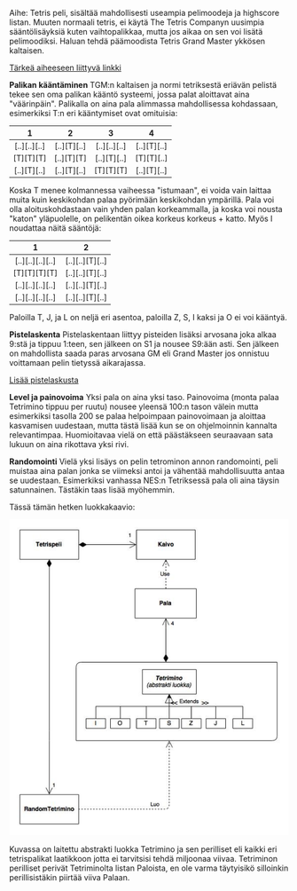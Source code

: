 Aihe: Tetris peli, sisältää mahdollisesti useampia pelimoodeja ja highscore
listan. Muuten normaali tetris, ei käytä The Tetris Companyn uusimpia
sääntölisäyksiä kuten vaihtopalikkaa, mutta jos aikaa on sen voi lisätä
pelimoodiksi. Haluan tehdä päämoodista Tetris Grand Master ykkösen kaltaisen.

[Tärkeä aiheeseen liittyvä linkki](http://kitaru.1101b.com/TGMGUIDE/)

**Palikan kääntäminen**
TGM:n kaltaisen ja normi tetriksestä eriävän pelistä tekee sen oma palikan 
kääntö systeemi, jossa palat aloittavat aina "väärinpäin". 
Palikalla on aina pala alimmassa mahdollisessa
kohdassaan, esimerkiksi T:n eri kääntymiset ovat omituisia:

|   1          |   2       |      3    |      4    |
|:------------:|:----------:|:---------:|:---------:|
| [..][..][..] | [..][T][..]| [..][..][..] | [..][T][..] |
| [T][T][T]    | [..][T][T] | [..][T][..] | [T][T][..] |
| [..][T][..]  | [..][T][..]| [T][T][T] | [..][T][..] |

Koska T menee kolmannessa vaiheessa "istumaan", ei voida vain laittaa
muita kuin keskikohdan palaa pyörimään keskikohdan ympärillä. Pala voi
olla aloituskohdastaan vain yhden palan korkeammalla, ja koska voi nousta 
"katon" yläpuolelle, on pelikentän oikea korkeus korkeus + katto.
Myös I noudattaa näitä sääntöjä:

|    1           |	   2     |
|:--------------:|:-------------:|
|[..][..][..][..]|[..][..][T][..]|
|[T][T][T][T]    |[..][..][T][..]|
|[..][..][..][..]|[..][..][T][..]|
|[..][..][..][..]|[..][..][T][..]|

Paloilla T, J, ja L on neljä eri asentoa, paloilla Z, S, I kaksi ja O ei
voi kääntyä.

**Pistelaskenta**
Pistelaskentaan liittyy pisteiden lisäksi arvosana joka alkaa 9:stä
ja tippuu 1:teen, sen jälkeen on S1 ja nousee S9:ään asti.
Sen jälkeen on mahdollista saada paras arvosana GM eli Grand Master
jos onnistuu voittamaan pelin tietyssä aikarajassa.

[Lisää pistelaskusta](https://tetris.wiki/Tetris_The_Grand_Master#Scoring)


**Level ja painovoima**
Yksi pala on aina yksi taso. Painovoima (monta palaa Tetrimino
tippuu per ruutu) nousee yleensä 100:n tason välein mutta esimerkiksi
tasolla 200 se palaa helpoimpaan painovoimaan ja aloittaa kasvamisen
uudestaan, mutta tästä lisää kun se on ohjelmoinnin kannalta
relevantimpaa. Huomioitavaa vielä on että päästäkseen seuraavaan sata lukuun
on aina rikottava yksi rivi.

**Randomointi**
Vielä yksi lisäys on pelin tetrominon annon randomointi, peli muistaa aina
palan jonka se viimeksi antoi ja vähentää mahdollisuutta antaa se uudestaan.
Esimerkiksi vanhassa NES:n Tetriksessä pala oli aina täysin satunnainen.
Tästäkin taas lisää myöhemmin.

Tässä tämän hetken luokkakaavio:

![Alt text](TTetrisLuokkaKaavio1.jpg)

Kuvassa on laitettu abstrakti luokka Tetrimino ja sen perilliset eli kaikki
eri tetrispalikat laatikkoon jotta ei tarvitsisi tehdä miljoonaa viivaa.
Tetriminon perilliset perivät Tetriminolta listan Paloista, en ole varma
täytyisikö silloinkin perillisistäkin piirtää viiva Palaan.
